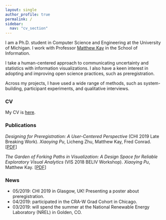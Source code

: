 ```yaml
---
layout: single
author_profile: true
permalink: /
sidebar:
  nav: "cv_section"
---
```




I am a Ph.D. student in Computer Science and Engineering at the University of Michigan. I work with Professor [Matthew Kay](http://mjskay.com/) in the School of Information.

I take a human-centered approach to communicating uncertainty and statistics with information visualizations. I also have a keen interest in adopting and improving open science practices, such as preregistration.
 <!-- Specifically, I design and evaluate visualizations to make them statistically reliable. Relatedly, I look at what uncertainty visualizations work best.  -->
Across my projects, I have used a wide range of methods, such as system-building, participant experiments, and qualitative interviews.




<!-- I am currently thinking about

- Making visual analytics systems more statistically reliable
- Designing and evaluating uncertainty visualizations
- Understanding and improving preregistration
 -->

### CV

My CV is [here]({{"files/pu_cv.pdf"}}).


### Publications




_Designing for Preregistration: A User-Centered Perspective_ (CHI 2019 Late Breaking Work). _Xiaoying Pu_, Licheng Zhu, Matthew Kay, Fred Conrad. [[PDF]({{"/files/chi2019_lbw_prereg.pdf"}})]


_The Garden of Forking Paths in Visualization: A Design Space for Reliable Exploratory Visual Analytics_ (VIS 2018 BELIV Workshop). _Xiaoying Pu_, Matthew Kay.   [[PDF]({{"/files/beliv2018_forking_paths.pdf"}})]


### News

- 05/2019: CHI 2019 in Glasgow, UK! Presenting a poster about preregistration.
- 04/2019: participated in the CRA-W Grad Cohort in Chicago.
- 03/2019: will spend the summer at the National Renewable Energy Laboratory (NREL) in Golden, CO.

<!-- ![Bucknell computing center]({{ "/assets/img/cover.jpeg" | absolute_url }})   -->
<!--
### Presentation

- Kay, M.,  __Pu, X.__, and Conrad, F. "Preregistration: Assessing Whether the Pledge Matches the Report''. Presentation at the APA Annual Convention, San Francisco, CA. August 2018.


-  __Pu, X.__ and  Kirby, C.S., "Feasibility of using freshwater mussels to monitor Ba and Sr contamination due to shale gas flowback water in Pennsylvania streams.'' Geological Society of America Abstracts with Programs, Vol. 46, No. 6, p.315. (Poster presentation at 2014 Geological Society of America Annual Meeting in Vancouver, BC.) -->

<!--

- 10/2018: Presented my position paper at the [BELIV](https://beliv-workshop.github.io/schedule.html) workshop.
- 08/2018: APA annual convention @ San Francisco.

 - 06/2018: [SIPS](https://www.improvingpsych.org/SIPS2018/) @ Grand Rapids.
- 04/2018: First time at CHI!
- 02/2018: Social and Behavioral Sciences Research Initiative (SBSRI) workshop at UIUC. -->

